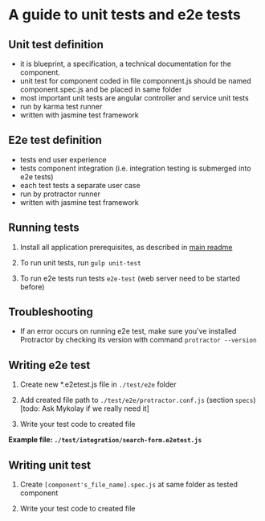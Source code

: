 A guide to unit tests and e2e tests
===================================

Unit test definition
--------------------

* it is blueprint, a specification, a technical documentation for the component. 
* unit test for component coded in file componnent.js should be named component.spec.js and be placed in same folder
* most important unit tests are angular controller and service unit tests
* run by karma test runner
* written with jasmine test framework


E2e test definition
------------------

* tests end user experience
* tests component integration (i.e. integration testing is submerged into e2e tests)
* each test tests a separate user case
* run by protractor runner
* written with jasmine test framework


Running tests
-------------

1. Install all application prerequisites, as described in [main readme](../../README.md)

2. To run unit tests, run `gulp unit-test`

3. To run e2e tests run tests `e2e-test` (web server need to be started before)

Troubleshooting
---------------

* If an error occurs on running e2e test, make sure you've installed Protractor by checking its version with command `protractor --version`


Writing e2e test
----------------

1) Create new *.e2etest.js file in `./test/e2e` folder

2) Add created file path to `./test/e2e/protractor.conf.js` (section `specs`) [todo: Ask Mykolay if we really need it]

3) Write your test code to created file

**Example file: `./test/integration/search-form.e2etest.js`**


Writing unit test
-----------------

1) Create `[component's_file_name].spec.js` at same folder as tested component

2) Write your test code to created file

